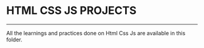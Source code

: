 <h1>HTML CSS JS PROJECTS</h1><hr>
<p>All the learnings and practices done on Html Css Js are available in this folder.</p>